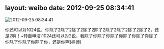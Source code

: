 layout: weibo
date: 2012-09-25 08:34:41
---
<meta name="referrer" content="no-referrer" />

<img src="/images/favicon.ico" style="float: left;"/>2012-09-25 08:34:41

你还可以对1024说，你除了2除了2除了2除了2除了2除了2除了2除了2除了2，还是2啊！~转自申洁:1024还可以对2说，我除了你除了你除了你除了你除了你除了你除了你除了你除了你，还是你啊(禅师)<br>

